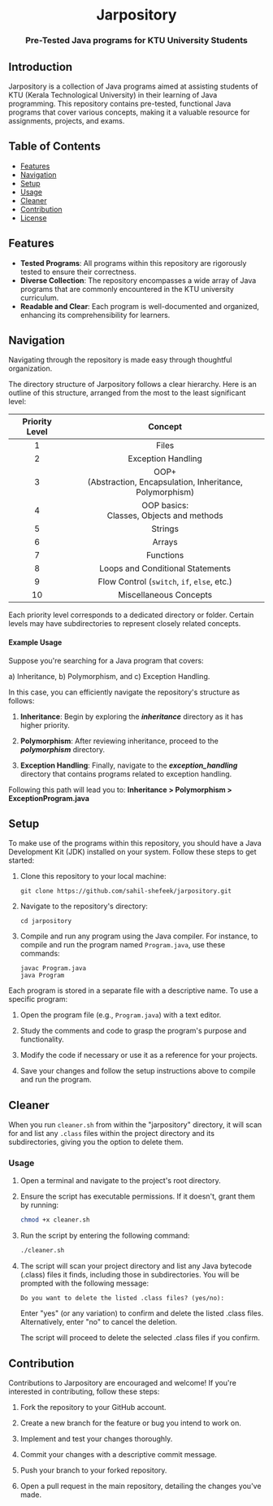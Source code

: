 <h1 align = center> Jarpository </h1>
<h3 align = center> Pre-Tested Java programs for KTU University Students</h3>

## Introduction

Jarpository is a collection of Java programs aimed at assisting students of KTU (Kerala Technological University) in their learning of Java programming. This repository contains pre-tested, functional Java programs that cover various concepts, making it a valuable resource for assignments, projects, and exams.

## Table of Contents

- [Features](#features)
- [Navigation](#navigation)
- [Setup](#setup)
- [Usage](#example-usage)
- [Cleaner](#cleaner)
- [Contribution](#contribution)
- [License](#license)

## Features

- **Tested Programs**: All programs within this repository are rigorously tested to ensure their correctness.
- **Diverse Collection**: The repository encompasses a wide array of Java programs that are commonly encountered in the KTU university curriculum.
- **Readable and Clear**: Each program is well-documented and organized, enhancing its comprehensibility for learners.

## Navigation

Navigating through the repository is made easy through thoughtful organization.

The directory structure of Jarpository follows a clear hierarchy. Here is an outline of this structure, arranged from the most to the least significant level:

| Priority Level |                             Concept                             |
| :------------: | :-------------------------------------------------------------: |
|       1        |                              Files                              |
|       2        |                       Exception Handling                        |
|       3        | OOP+<br>(Abstraction, Encapsulation, Inheritance, Polymorphism) |
|       4        |          OOP basics:<br> Classes, Objects and methods           |
|       5        |                             Strings                             |
|       6        |                             Arrays                              |
|       7        |                            Functions                            |
|       8        |                Loops and Conditional Statements                 |
|       9        |           Flow Control (`switch`, `if`, `else`, etc.)           |
|       10       |                     Miscellaneous Concepts                      |

Each priority level corresponds to a dedicated directory or folder. Certain levels may have subdirectories to represent closely related concepts.

#### Example Usage

Suppose you're searching for a Java program that covers:

a) Inheritance,
b) Polymorphism, and
c) Exception Handling.

In this case, you can efficiently navigate the repository's structure as follows:

1. **Inheritance**: Begin by exploring the **_inheritance_** directory as it has higher priority.

2. **Polymorphism**: After reviewing inheritance, proceed to the **_polymorphism_** directory.

3. **Exception Handling**: Finally, navigate to the **_exception_handling_** directory that contains programs related to exception handling.

Following this path will lead you to: **Inheritance > Polymorphism > ExceptionProgram.java**

## Setup

To make use of the programs within this repository, you should have a Java Development Kit (JDK) installed on your system. Follow these steps to get started:

1. Clone this repository to your local machine:

   ```shell
   git clone https://github.com/sahil-shefeek/jarpository.git
   ```

2. Navigate to the repository's directory:

   ```shell
   cd jarpository
   ```

3. Compile and run any program using the Java compiler. For instance, to compile and run the program named `Program.java`, use these commands:

   ```shell
   javac Program.java
   java Program
   ```

Each program is stored in a separate file with a descriptive name. To use a specific program:

1. Open the program file (e.g., `Program.java`) with a text editor.

2. Study the comments and code to grasp the program's purpose and functionality.

3. Modify the code if necessary or use it as a reference for your projects.

4. Save your changes and follow the setup instructions above to compile and run the program.

## Cleaner

When you run `cleaner.sh` from within the "jarpository" directory, it will scan for and list any `.class` files within the project directory and its subdirectories, giving you the option to delete them.

### Usage

1. Open a terminal and navigate to the project's root directory.

2. Ensure the script has executable permissions. If it doesn't, grant them by running:

   ```bash
   chmod +x cleaner.sh
   ```

3. Run the script by entering the following command:

   ```bash
   ./cleaner.sh
   ```

4. The script will scan your project directory and list any Java bytecode (.class) files it finds, including those in subdirectories. You will be prompted with the following message:

   ```
   Do you want to delete the listed .class files? (yes/no):
   ```

   Enter "yes" (or any variation) to confirm and delete the listed .class files. Alternatively, enter "no" to cancel the deletion.

   The script will proceed to delete the selected .class files if you confirm.

## Contribution

Contributions to Jarpository are encouraged and welcome! If you're interested in contributing, follow these steps:

1. Fork the repository to your GitHub account.

2. Create a new branch for the feature or bug you intend to work on.

3. Implement and test your changes thoroughly.

4. Commit your changes with a descriptive commit message.

5. Push your branch to your forked repository.

6. Open a pull request in the main repository, detailing the changes you've made.

```

```
